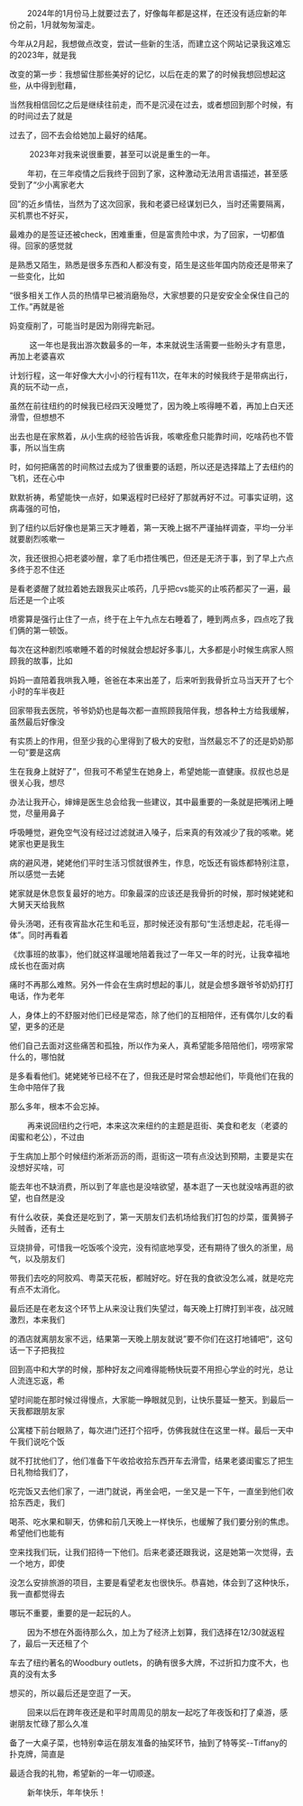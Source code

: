 &nbsp;&nbsp;&nbsp;&nbsp;&nbsp;&nbsp;&nbsp;&nbsp;2024年的1月份马上就要过去了，好像每年都是这样，在还没有适应新的年份之前，1月就匆匆溜走。

今年从2月起，我想做点改变，尝试一些新的生活，而建立这个网站记录我这难忘的2023年，就是我  

改变的第一步：我想留住那些美好的记忆，以后在走的累了的时候我想回想起这些，从中得到慰藉，  

当然我相信回忆之后是继续往前走，而不是沉浸在过去，或者想回到那个时候，有的时间过去了就是  

过去了，回不去会给她加上最好的结尾。

&nbsp;&nbsp;&nbsp;&nbsp;&nbsp;&nbsp;&nbsp;&nbsp;    2023年对我来说很重要，甚至可以说是重生的一年。
    
&nbsp;&nbsp;&nbsp;&nbsp;&nbsp;&nbsp;&nbsp;&nbsp;年初，在三年疫情之后我终于回到了家，这种激动无法用言语描述，甚至感受到了“少小离家老大

回”的近乡情怯，当然为了这次回家，我和老婆已经谋划已久，当时还需要隔离，买机票也不好买，
    
最难办的是签证还被check，困难重重，但是富贵险中求，为了回家，一切都值得。回家的感觉就  
    
是熟悉又陌生，熟悉是很多东西和人都没有变，陌生是这些年国内防疫还是带来了一些变化，比如
    
“很多相关工作人员的热情早已被消磨殆尽，大家想要的只是安安全全保住自己的工作。”再就是爸
    
妈变瘦削了，可能当时是因为刚得完新冠。    
    
&nbsp;&nbsp;&nbsp;&nbsp;&nbsp;&nbsp;&nbsp;&nbsp;    这一年也是我出游次数最多的一年，本来就说生活需要一些盼头才有意思，再加上老婆喜欢

计划行程，这一年好像大大小小的行程有11次，在年末的时候我终于是带病出行，真的玩不动一点，

虽然在前往纽约的时候我已经四天没睡觉了，因为晚上咳得睡不着，再加上白天还滑雪，但想想不

出去也是在家熬着，从小生病的经验告诉我，咳嗽痊愈只能靠时间，吃啥药也不管事，所以当生病

时，如何把痛苦的时间熬过去成为了很重要的话题，所以还是选择踏上了去纽约的飞机，还在心中

默默祈祷，希望能快一点好，如果返程时已经好了那就再好不过。可事实证明，这病毒强的可怕，

到了纽约以后好像也是第三天才睡着，第一天晚上据不严谨抽样调查，平均一分半就要剧烈咳嗽一

次，我还很担心把老婆吵醒，拿了毛巾捂住嘴巴，但还是无济于事，到了早上六点多终于忍不住还

是看老婆醒了就拉着她去跟我买止咳药，几乎把cvs能买的止咳药都买了一遍，最后还是一个止咳

喷雾算是强行止住了一点，终于在上午九点左右睡着了，睡到两点多，四点吃了我们俩的第一顿饭。

每次在这种剧烈咳嗽睡不着的时候就会想起好多事儿，大多都是小时候生病家人照顾我的故事，比如

妈妈一直陪着我哄我入睡，爸爸在本来出差了，后来听到我骨折立马当天开了七个小时的车半夜赶

回家带我去医院，爷爷奶奶也是每次都一直照顾我陪伴我，想各种土方给我缓解，虽然最后好像没

有实质上的作用，但至少我的心里得到了极大的安慰，当然最忘不了的还是奶奶那一句“要是这病

生在我身上就好了”，但我可不希望生在她身上，希望她能一直健康。叔叔也总是很关心我，想尽

办法让我开心，婶婶是医生总会给我一些建议，其中最重要的一条就是把嘴闭上睡觉，尽量用鼻子

呼吸睡觉，避免空气没有经过过滤就进入嗓子，后来真的有效减少了我的咳嗽。姥姥家也更是我生

病的避风港，姥姥他们平时生活习惯就很养生，作息，吃饭还有锻炼都特别注意，所以感觉一去姥

姥家就是休息恢复最好的地方。印象最深的应该还是我骨折的时候，那时候姥姥和大舅天天给我熬

骨头汤喝，还有夜宵盐水花生和毛豆，那时候还没有那句“生活想走起，花毛得一体”。同时再看着

《炊事班的故事》，他们就这样温暖地陪着我过了一年又一年的时光，让我幸福地成长也在面对病

痛时不再那么难熬。另外一件会在生病时想起的事儿，就是会想多跟爷爷奶奶打打电话，作为老年

人，身体上的不舒服对他们已经是常态，除了他们的互相陪伴，还有偶尔儿女的看望，更多的还是

他们自己去面对这些痛苦和孤独，所以作为亲人，真希望能多陪陪他们，唠唠家常什么的，哪怕就

是多看看他们。姥姥姥爷已经不在了，但我还是时常会想起他们，毕竟他们在我的生命中陪伴了我

那么多年，根本不会忘掉。

&nbsp;&nbsp;&nbsp;&nbsp;&nbsp;&nbsp;&nbsp;&nbsp;再来说回纽约之行吧，本来这次来纽约的主题是逛街、美食和老友（老婆的闺蜜和老公），不过由

于生病加上那个时候纽约淅淅沥沥的雨，逛街这一项有点没达到预期，主要是实在没想好买啥，可

能去年也不缺消费，所以到了年底也是没啥欲望，基本逛了一天也就没啥再逛的欲望，也自然是没

有什么收获，美食还是吃到了，第一天朋友们去机场给我们打包的炒菜，蛋黄狮子头贼香，还有土

豆烧排骨，可惜我一吃饭咳个没完，没有彻底地享受，还有期待了很久的浙里，局气，以及朋友们

带我们去吃的阿胶鸡、粤菜天花板，都贼好吃。好在我的食欲没怎么减，就是吃完有点不太消化。

最后还是在老友这个环节上从来没让我们失望过，每天晚上打牌打到半夜，战况贼激烈，本来我们

的酒店就离朋友家不远，结果第一天晚上朋友就说”要不你们在这打地铺吧“，这句话一下子把我拉

回到高中和大学的时候，那种好友之间难得能畅快玩耍不用担心学业的时光，总让人流连忘返，希

望时间能在那时候过得慢点，大家能一睁眼就见到，让快乐蔓延一整天。到最后一天我都跟朋友家

公寓楼下前台眼熟了，每次进门还打个招呼，仿佛我就住在这里一样。最后一天中午我们说吃个饭

就不打扰他们了，他们准备下午收拾收拾东西开车去滑雪，结果老婆闺蜜忘了把生日礼物给我们了，

吃完饭又去他们家了，一进门就说，再坐会吧，一坐又是一下午，一直坐到他们收拾东西走，我们

喝茶、吃水果和聊天，仿佛和前几天晚上一样快乐，也缓解了我们要分别的焦虑。希望他们也能有

空来找我们玩，让我们招待一下他们。后来老婆还跟我说，这是她第一次觉得，去一个地方，即使

没怎么安排旅游的项目，主要是看望老友也很快乐。恭喜她，体会到了这种快乐，我一直都觉得去

哪玩不重要，重要的是一起玩的人。

&nbsp;&nbsp;&nbsp;&nbsp;&nbsp;&nbsp;&nbsp;&nbsp;因为不想在外面待那么久，加上为了经济上划算，我们选择在12/30就返程了，最后一天还租了个

车去了纽约著名的Woodbury outlets，的确有很多大牌，不过折扣力度不大，也真的没有太多

想买的，所以最后还是空逛了一天。

&nbsp;&nbsp;&nbsp;&nbsp;&nbsp;&nbsp;&nbsp;&nbsp;回来以后在跨年夜还是和平时周周见的朋友一起吃了年夜饭和打了桌游，感谢朋友忙碌了那么久准

备了一大桌子菜，也特别幸运在朋友准备的抽奖环节，抽到了特等奖--Tiffany的扑克牌，简直是

最适合我的礼物，希望新的一年一切顺遂。

&nbsp;&nbsp;&nbsp;&nbsp;&nbsp;&nbsp;&nbsp;&nbsp;新年快乐，年年快乐！
